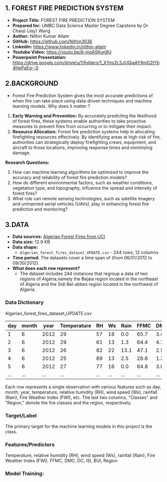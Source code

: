 ## 1. FOREST FIRE PREDICTION SYSTEM

- **Project Title:** FOREST FIRE PREDICTION SYSTEM
- **Prepared for:** UMBC Data Science Master Degree Capstone by Dr Chaoji (Jay) Wang 
- **Author:** Nithin Kumar Allam
- **GitHub:** https://github.com/Nithin3636
- **Linkedin:** https://www.linkedin:in/nithin-allam
- **Youtube Video:** https://youtu.be/A-moASKun9U
- **Powerpoint Presentation:** https://drive.google.com/drive/u/1/folders/1_XYns2LSJUQjaAY9mD2tYb4HePaEg--S


## 2.BACKGROUND


* Forest Fire Prediction System gives the most accurate predictions of when fire can take place using data-driven techniques and machine learning models.
Why does it matter ?
1. **Early Warning and Prevention:** By accurately predicting the likelihood of forest fires, these systems enable authorities to take proactive measures to prevent fires from occurring or to mitigate their impact. 
2. **Resource Allocation:** Forest fire prediction systems help in allocating firefighting resources effectively. By identifying areas at high risk of fire, authorities can strategically deploy firefighting crews, equipment, and aircraft to those locations, improving response times and minimizing damage.

**Research Questions:**
1. How can machine learning algorithms be optimized to improve the accuracy and reliability of forest fire prediction models?
2. How do different environmental factors, such as weather conditions, vegetation type, and topography, influence the spread and intensity of forest fires?
3. What role can remote sensing technologies, such as satellite imagery and unmanned aerial vehicles (UAVs), play in enhancing forest fire prediction and monitoring?

## 3.DATA

- **Data sources:** [Algerian Forest Fires from UCI](https://archive.ics.uci.edu/dataset/547/algerian+forest+fires+dataset)
- **Data size:** 12.9 KB
- **Data shape:** 
  - `Algerian_forest_fires_dataset_UPDATE.csv` - 244 rows, 12 columns
- **Time period:** The datasets cover a time span of (from 06/01/2012 to 09/30/2012).
- **What does each row represent?**
  - The dataset includes 244 instances that regroup a data of two regions of Algeria,namely the Bejaia region located in the northeast of Algeria and the Sidi Bel-abbes region located in the northwest of Algeria.

### Data Dictionary

Algerian_forest_fires_dataset_UPDATE.csv

| day | month | year | Temperature | RH | Ws | Rain | FFMC | DMC | DC | ISI | BUI | FWI | Classes | Region |
|-----|-------|------|-------------|----|----|------|------|-----|----|-----|-----|-----|---------|--------|
| 1   | 6     | 2012 | 29          | 57 | 18 | 0.0  | 65.7 | 3.4 | 7.6 | 1.3 | 3.4 | 0.5 | 0       | 1      |
| 2   | 6     | 2012 | 29          | 61 | 13 | 1.3  | 64.4 | 4.1 | 7.6 | 1.0 | 3.9 | 0.4 | 0       | 1      |
| 3   | 6     | 2012 | 26          | 82 | 22 | 13.1 | 47.1 | 2.5 | 7.1 | 0.3 | 2.7 | 0.1 | 0       | 1      |
| 4   | 6     | 2012 | 25          | 89 | 13 | 2.5  | 28.6 | 1.3 | 6.9 | 0.0 | 1.7 | 0.0 | 0       | 1      |
| 5   | 6     | 2012 | 27          | 77 | 16 | 0.0  | 64.8 | 3.0 | 14.2| 1.2 | 3.9 | 0.5 | 0       | 1      |
| ... | ...   | ...  | ...         | ...| ...| ...  | ...  | ... | ... | ... | ... | ... | ...     | ...    |

Each row represents a single observation with various features such as day, month, year, temperature, relative humidity (RH), wind speed (Ws), rainfall (Rain), Fire Weather Index (FWI), etc. The last two columns, "Classes" and "Region," denote the fire classes and the region, respectively.
  
  
### Target/Label
The primary target for the machine learning models in this project is the class. 

### Features/Predictors
Temperature, relative humidity (RH), wind speed (Ws), rainfall (Rain), Fire Weather Index (FWI), FFMC, DMC, DC, ISI, BUI, Region


### Model Training:

